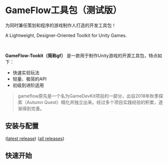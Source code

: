 # GameFlow工具包（测试版）

为同时兼任策划和程序的游戏制作人打造的开发工具包！

A Lightweight, Designer-Oriented Toolkit for Unity Games.

<br>

**GameFlow-Tookit（简称gf）** 是一款用于制作Unity游戏的开源工具包，特点如下：

+ 快速实验玩法
+ 轻量、极简的API
+ 初级到进阶适用

> gameflow原先是一个名为GameDevKit项目的一部分，出自2018年秋季探索（Autumn Quest）精化并独立出来。经过多个项目实践经验的积累，逐渐得到完善。

## 安装与配置

([latest release](https://github.com/blueloveTH/gameflow-toolkit/releases/tag/latest_release))  ([all releases](https://github.com/blueloveTH/gameflow-toolkit/releases))





## 快速开始



